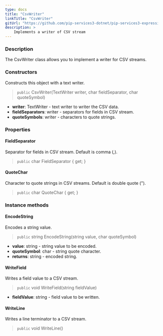 ```yaml
---
type: docs
title: "CsvWriter"
linkTitle: "CsvWriter"
gitUrl: "https://github.com/pip-services3-dotnet/pip-services3-expressions-dotnet"
description: > 
    Implements a writer of CSV stream
---
```


### Description

The CsvWriter class allows you to implement a writer for CSV streams.
### Constructors
Constructs this object with a text writer.

> `public` CsvWriter(TextWriter writer, char fieldSeparator, char quoteSymbol)

- **writer**: TextWriter - text writer to writer the CSV data.
- **fieldSeparators**: writer - separators for fields in CSV stream.
- **quoteSymbols**: writer - characters to quote strings.


### Properties


#### FieldSeparator
Separator for fields in CSV stream.
Default is comma (,).
> `public` char FieldSeparator { get; }

#### QuoteChar
Character to quote strings in CSV streams.
Default is double quote (").
> `public` char QuoteChar { get; }


### Instance methods

#### EncodeString
Encodes a string value.

> `public` string EncodeString(string value, char quoteSymbol)

- **value**: string - string value to be encoded.
- **quoteSymbol**: char - string quote character.
- **returns**: string - encoded string.


#### WriteField
Writes a field value to a CSV stream.

> `public` void WriteField(string fieldValue)

- **fieldValue**: string - field value to be written.


#### WriteLine
Writes a line terminator to a CSV stream.

> `public` void WriteLine()
